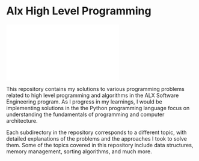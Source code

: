 # Alx High Level Programming

![Python-meme](images/py1.py)

This repository contains my solutions to various programming problems related to high level programming and algorithms in the ALX Software Engineering program. As I progress in my learnings, I would be implementing solutions in the the Python programming language focus on understanding the fundamentals of programming and computer architecture.

Each subdirectory in the repository corresponds to a different topic, with detailed explanations of the problems and the approaches I took to solve them. Some of the topics covered in this repository include data structures, memory management, sorting algorithms, and much more.
